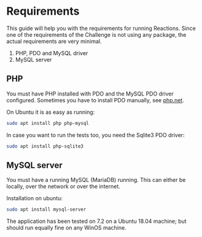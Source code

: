 # Requirements

This guide will help you with the requirements for running Reactions. Since
one of the requirements of the Challenge is not using any package, the
actual requirements are very minimal.

1. PHP, PDO and MySQL driver
2. MySQL server

## PHP

You must have PHP installed with PDO and the MySQL PDO driver configured.
Sometimes you have to install PDO manually, see
[php.net](https://www.php.net/manual/en/pdo.installation.php).

On Ubuntu it is as easy as running:

```bash
sudo apt install php php-mysql
```

In case you want to run the tests too, you need the Sqlite3 PDO driver:

```bash
sudo apt install php-sqlite3
```

## MySQL server

You must have a running MySQL (MariaDB) running. This can either be
locally, over the network or over the internet.

Installation on ubuntu:

```bash
sudo apt install mysql-server
```

The application has been tested on 7.2 on a Ubuntu 18.04 machine; but
should run equally fine on any WinOS machine.

